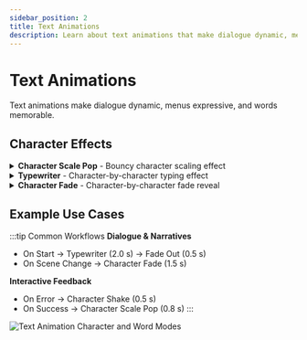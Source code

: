 ```yaml
---
sidebar_position: 2
title: Text Animations
description: Learn about text animations that make dialogue dynamic, menus expressive, and words memorable.
---
```


# Text Animations

Text animations make dialogue dynamic, menus expressive, and words memorable.

## Character Effects

<details>
<summary><strong>Character Scale Pop</strong> - Bouncy character scaling effect</summary>

Perfect for: titles, headings, emphasis.

| Parameter | Type | Range | Default | Description |
|-----------|------|-------|---------|-------------|
| Duration | float | 0.1–5.0s | 1.0s | Animation duration |
| Easing | enum | Linear–Elastic | Elastic | Easing curve type |
| Target Type | enum | Character–Word–Line | Character | Text targeting |
| Scale From | float | 0.0–2.0 | 0.5 | Starting scale |
| Scale To | float | 0.0–2.0 | 1.0 | Ending scale |
| Interval | float | 0.0–1.0s | 0.05s | Delay between each character |
| Overshoot | float | 0.0–1.0 | 0.2 | Bounce overshoot |

</details>

<details>
<summary><strong>Typewriter</strong> - Character-by-character typing effect</summary>

Perfect for: dialogue, code display, dramatic reveals.

| Parameter | Type | Range | Default | Description |
|-----------|------|-------|---------|-------------|
| Duration | float | 1.0–30.0s | 5.0s | Total animation duration |
| Target Type | enum | Character–Word–Line | Character | Text targeting |
| Type Speed | float | 0.001–0.5s | 0.05s | Time per character |
| Scramble Before Reveal | bool | true/false | false | Scramble characters before typing |
| Scramble Charset | string | Any | "ABC123" | Scramble character set |

</details>

<details>
<summary><strong>Character Fade</strong> - Character-by-character fade reveal</summary>

Perfect for: dramatic reveals, dialogue.

| Parameter | Type | Range | Default | Description |
|-----------|------|-------|---------|-------------|
| Duration | float | 0.5–10.0s | 2.0s | Animation duration |
| Easing | enum | Linear–Elastic | EaseInOut | Easing curve type |
| Target Type | enum | Character–Word–Line | Character | Text targeting |
| Fade From | float | 0.0–1.0 | 0.0 | Starting alpha |
| Fade To | float | 0.0–1.0 | 1.0 | Ending alpha |
| Interval | float | 0.0–1.0s | 0.03s | Delay between each character |

</details>

## Example Use Cases

:::tip Common Workflows
**Dialogue & Narratives**
- On Start → Typewriter (2.0 s) → Fade Out (0.5 s)
- On Scene Change → Character Fade (1.5 s)

**Interactive Feedback**
- On Error → Character Shake (0.5 s)
- On Success → Character Scale Pop (0.8 s)
:::

![Text Animation Character and Word Modes](/img/screenshots/15-text-animation-character-word-modes.png)
